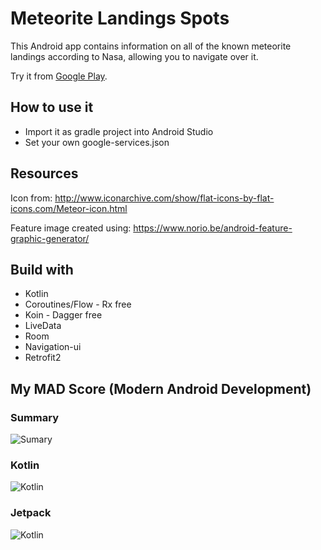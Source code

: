 # Meteorite Landings Spots

This Android app contains information on all of the known meteorite landings according to Nasa, allowing you to navigate over it.

Try it from [Google Play](https://play.google.com/store/apps/details?id=com.antonio.samir.meteoritelandingsspots).

## How to use it
* Import it as gradle project into Android Studio
* Set your own google-services.json

## Resources
Icon from:
http://www.iconarchive.com/show/flat-icons-by-flat-icons.com/Meteor-icon.html

Feature image created using:
https://www.norio.be/android-feature-graphic-generator/


## Build with
- Kotlin
- Coroutines/Flow - Rx free
- Koin - Dagger free
- LiveData
- Room
- Navigation-ui
- Retrofit2





## My MAD Score (Modern Android Development)




### Summary

![Sumary](https://raw.githubusercontent.com/samirma/MeteoriteLandings/feature/1.4/madscore/summary.png)


### Kotlin

![Kotlin](https://raw.githubusercontent.com/samirma/MeteoriteLandings/feature/1.4/madscore/kotlin.png)

### Jetpack

![Kotlin](https://raw.githubusercontent.com/samirma/MeteoriteLandings/feature/1.4/madscore/jetpack.png)
